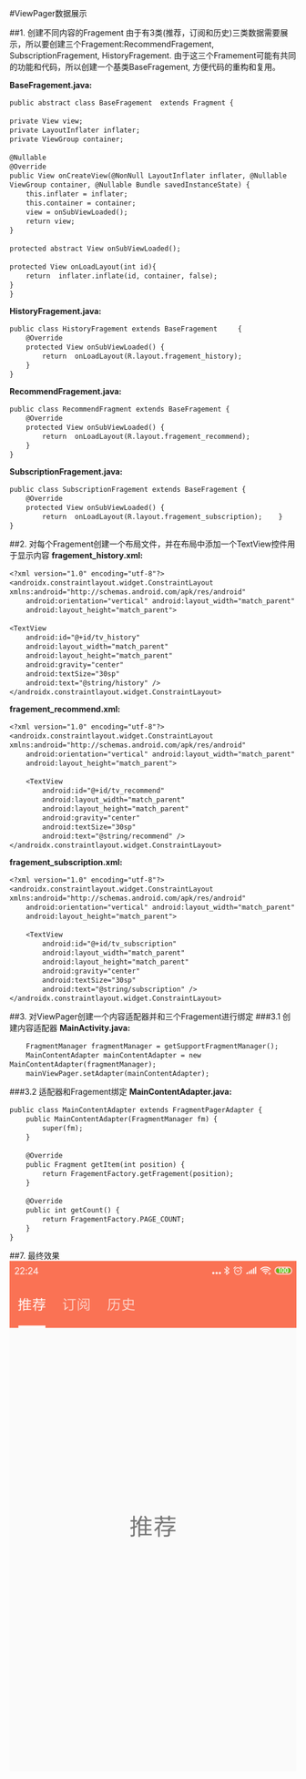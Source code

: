 #ViewPager数据展示

##1. 创建不同内容的Fragement
由于有3类(推荐，订阅和历史)三类数据需要展示，所以要创建三个Fragement:RecommendFragement, SubscriptionFragement, HistoryFragement. 由于这三个Framement可能有共同的功能和代码，所以创建一个基类BaseFragement, 方便代码的重构和复用。

**BaseFragement.java:**

	public abstract class BaseFragement  extends Fragment {

    private View view;
    private LayoutInflater inflater;
    private ViewGroup container;

    @Nullable
    @Override
    public View onCreateView(@NonNull LayoutInflater inflater, @Nullable ViewGroup container, @Nullable Bundle savedInstanceState) {
        this.inflater = inflater;
        this.container = container;
        view = onSubViewLoaded();
        return view;
    }

    protected abstract View onSubViewLoaded();

    protected View onLoadLayout(int id){
        return  inflater.inflate(id, container, false);
    }
	}

**HistoryFragement.java:**

	public class HistoryFragement extends BaseFragement 	{
	    @Override
	    protected View onSubViewLoaded() {
	        return  onLoadLayout(R.layout.fragement_history);
	    }
	}
	
**RecommendFragement.java:**

	public class RecommendFragment extends BaseFragement {
	    @Override
	    protected View onSubViewLoaded() {
	        return  onLoadLayout(R.layout.fragement_recommend);
	    }
	}

**SubscriptionFragement.java:**

	public class SubscriptionFragement extends BaseFragement {
	    @Override
	    protected View onSubViewLoaded() {
	        return  onLoadLayout(R.layout.fragement_subscription);    }
	}

##2. 对每个Fragement创建一个布局文件，并在布局中添加一个TextView控件用于显示内容
**fragement_history.xml:**

	<?xml version="1.0" encoding="utf-8"?>
	<androidx.constraintlayout.widget.ConstraintLayout xmlns:android="http://schemas.android.com/apk/res/android"
	    android:orientation="vertical" android:layout_width="match_parent"
	    android:layout_height="match_parent">

    <TextView
        android:id="@+id/tv_history"
        android:layout_width="match_parent"
        android:layout_height="match_parent"
        android:gravity="center"
        android:textSize="30sp"
        android:text="@string/history" />
	</androidx.constraintlayout.widget.ConstraintLayout>

**fragement_recommend.xml:**

	<?xml version="1.0" encoding="utf-8"?>
	<androidx.constraintlayout.widget.ConstraintLayout xmlns:android="http://schemas.android.com/apk/res/android"
	    android:orientation="vertical" android:layout_width="match_parent"
	    android:layout_height="match_parent">
	
	    <TextView
	        android:id="@+id/tv_recommend"
	        android:layout_width="match_parent"
	        android:layout_height="match_parent"
	        android:gravity="center"
	        android:textSize="30sp"
	        android:text="@string/recommend" />
	</androidx.constraintlayout.widget.ConstraintLayout>

**fragement_subscription.xml:**

	<?xml version="1.0" encoding="utf-8"?>
	<androidx.constraintlayout.widget.ConstraintLayout xmlns:android="http://schemas.android.com/apk/res/android"
	    android:orientation="vertical" android:layout_width="match_parent"
	    android:layout_height="match_parent">
	
	    <TextView
	        android:id="@+id/tv_subscription"
	        android:layout_width="match_parent"
	        android:layout_height="match_parent"
	        android:gravity="center"
	        android:textSize="30sp"
	        android:text="@string/subscription" />
	</androidx.constraintlayout.widget.ConstraintLayout>

##3. 对ViewPager创建一个内容适配器并和三个Fragement进行绑定
###3.1 创建内容适配器
**MainActivity.java:**

        FragmentManager fragmentManager = getSupportFragmentManager();
        MainContentAdapter mainContentAdapter = new MainContentAdapter(fragmentManager);
        mainViewPager.setAdapter(mainContentAdapter);
###3.2 适配器和Fragement绑定
**MainContentAdapter.java:**

	public class MainContentAdapter extends FragmentPagerAdapter {
	    public MainContentAdapter(FragmentManager fm) {
	        super(fm);
	    }
	
	    @Override
	    public Fragment getItem(int position) {
	        return FragementFactory.getFragement(position);
	    }
	
	    @Override
	    public int getCount() {
	        return FragementFactory.PAGE_COUNT;
	    }
	}
	
##7. 最终效果
![效果图](./pics/ContentDisplay.png)